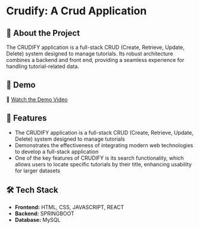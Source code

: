 # Crudify: A Crud Application

## 📌 About the Project
The CRUDIFY application is a full-stack CRUD (Create, Retrieve, Update, Delete) system designed to manage tutorials. Its robust architecture combines a backend and front end, providing a seamless experience for handling tutorial-related data.

## 🎥 Demo
🔗 [Watch the Demo Video](https://www.youtube.com/watch?v=7udHirYCIqM)

## 🚀 Features
- The CRUDIFY application is a full-stack CRUD (Create, Retrieve, Update, Delete) system designed to manage tutorials
- Demonstrates the effectiveness of integrating modern web technologies to develop a full-stack application 
- One of the key features of CRUDIFY is its search functionality, which allows users to locate specific tutorials by their title, enhancing usability for larger datasets


## 🛠️ Tech Stack
- **Frontend:** HTML, CSS, JAVASCRIPT, REACT
- **Backend:** SPRINGBOOT 
- **Database:** MySQL 
